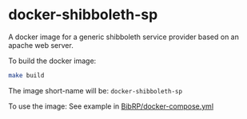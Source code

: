 # docker-shibboleth-sp

A docker image for a generic shibboleth service provider based on an apache web server.

To build the docker image:
```bash
make build
```

The image short-name will be: ``docker-shibboleth-sp``

To use the image:
See example in [BibRP/docker-compose.yml](https://github.com/BibCnrs/BibRP/blob/master/docker-compose.yml)